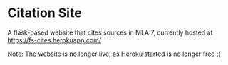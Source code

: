 # Citation Site
A flask-based website that cites sources in MLA 7, currently hosted at https://fs-cites.herokuapp.com/

Note: The website is no longer live, as Heroku started is no longer free :(
